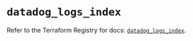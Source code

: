 # `datadog_logs_index`

Refer to the Terraform Registry for docs: [`datadog_logs_index`](https://registry.terraform.io/providers/datadog/datadog/3.38.0/docs/resources/logs_index).
